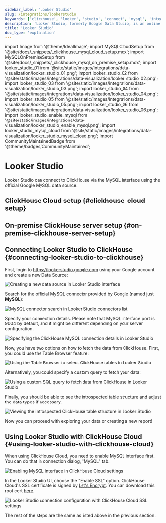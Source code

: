 ```yaml
---
sidebar_label: 'Looker Studio'
slug: /integrations/lookerstudio
keywords: ['clickhouse', 'looker', 'studio', 'connect', 'mysql', 'integrate', 'ui']
description: 'Looker Studio, formerly Google Data Studio, is an online tool for converting data into customizable informative reports and dashboards.'
title: 'Looker Studio'
doc_type: 'explanation'
---
```


import Image from '@theme/IdealImage';
import MySQLCloudSetup from '@site/docs/_snippets/_clickhouse_mysql_cloud_setup.mdx';
import MySQLOnPremiseSetup from '@site/docs/_snippets/_clickhouse_mysql_on_premise_setup.mdx';
import looker_studio_01 from '@site/static/images/integrations/data-visualization/looker_studio_01.png';
import looker_studio_02 from '@site/static/images/integrations/data-visualization/looker_studio_02.png';
import looker_studio_03 from '@site/static/images/integrations/data-visualization/looker_studio_03.png';
import looker_studio_04 from '@site/static/images/integrations/data-visualization/looker_studio_04.png';
import looker_studio_05 from '@site/static/images/integrations/data-visualization/looker_studio_05.png';
import looker_studio_06 from '@site/static/images/integrations/data-visualization/looker_studio_06.png';
import looker_studio_enable_mysql from '@site/static/images/integrations/data-visualization/looker_studio_enable_mysql.png';
import looker_studio_mysql_cloud from '@site/static/images/integrations/data-visualization/looker_studio_mysql_cloud.png';
import CommunityMaintainedBadge from '@theme/badges/CommunityMaintained';

# Looker Studio

<CommunityMaintainedBadge/>

Looker Studio can connect to ClickHouse via the MySQL interface using the official Google MySQL data source.

## ClickHouse Cloud setup {#clickhouse-cloud-setup}
<MySQLCloudSetup />

## On-premise ClickHouse server setup {#on-premise-clickhouse-server-setup}
<MySQLOnPremiseSetup />

## Connecting Looker Studio to ClickHouse {#connecting-looker-studio-to-clickhouse}

First, login to https://lookerstudio.google.com using your Google account and create a new Data Source:

<Image size="md" img={looker_studio_01} alt="Creating a new data source in Looker Studio interface" border />
<br/>

Search for the official MySQL connector provided by Google (named just **MySQL**):

<Image size="md" img={looker_studio_02} alt="MySQL connector search in Looker Studio connectors list" border />
<br/>

Specify your connection details. Please note that MySQL interface port is 9004 by default,
and it might be different depending on your server configuration.

<Image size="md" img={looker_studio_03} alt="Specifying the ClickHouse MySQL connection details in Looker Studio" border />
<br/>

Now, you have two options on how to fetch the data from ClickHouse. First, you could use the Table Browser feature:

<Image size="md" img={looker_studio_04} alt="Using the Table Browser to select ClickHouse tables in Looker Studio" border />
<br/>

Alternatively, you could specify a custom query to fetch your data:

<Image size="md" img={looker_studio_05} alt="Using a custom SQL query to fetch data from ClickHouse in Looker Studio" border />
<br/>

Finally, you should be able to see the introspected table structure and adjust the data types if necessary.

<Image size="md" img={looker_studio_06} alt="Viewing the introspected ClickHouse table structure in Looker Studio" border />
<br/>

Now you can proceed with exploring your data or creating a new report!

## Using Looker Studio with ClickHouse Cloud {#using-looker-studio-with-clickhouse-cloud}

When using ClickHouse Cloud, you need to enable MySQL interface first. You can do that in connection dialog, "MySQL" tab.

<Image size="md" img={looker_studio_enable_mysql} alt="Enabling MySQL interface in ClickHouse Cloud settings" border />
<br/>

In the Looker Studio UI, choose the "Enable SSL" option. ClickHouse Cloud's SSL certificate is signed by [Let's Encrypt](https://letsencrypt.org/certificates/). You can download this root cert [here](https://letsencrypt.org/certs/isrgrootx1.pem).

<Image size="md" img={looker_studio_mysql_cloud} alt="Looker Studio connection configuration with ClickHouse Cloud SSL settings" border />
<br/>

The rest of the steps are the same as listed above in the previous section.

